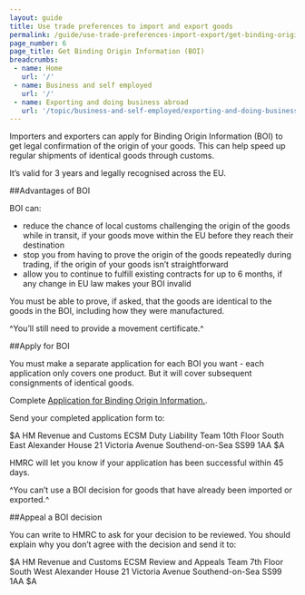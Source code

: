 ```yaml
---
layout: guide
title: Use trade preferences to import and export goods
permalink: /guide/use-trade-preferences-import-export/get-binding-origin-information.html
page_number: 6
page_title: Get Binding Origin Information (BOI)
breadcrumbs:
 - name: Home
   url: '/'
 - name: Business and self employed
   url: '/'
 - name: Exporting and doing business abroad
   url: '/topic/business-and-self-employed/exporting-and-doing-business-abroad.html'   
---
```


Importers and exporters can apply for Binding Origin Information (BOI) to get legal confirmation of the origin of your goods. 
This can help speed up regular shipments of identical goods through customs. 

It’s valid for 3 years and legally recognised across the EU.

##Advantages of BOI

BOI can:

- reduce the chance of local customs challenging the origin of the goods while in transit, if your goods move within the EU before they reach their destination
- stop you from having to prove the origin of the goods repeatedly during trading, if the origin of your goods isn’t straightforward
- allow you to continue to fulfill existing contracts for up to 6 months, if any change in EU law makes your BOI invalid

You must be able to prove, if asked, that the goods are identical to the goods in the BOI, including how they were manufactured.

^You’ll still need to provide a movement certificate.^ 

##Apply for BOI

You must make a separate application for each BOI you want - each application only covers one product. But it will cover subsequent consignments of identical goods. 

Complete [Application for Binding Origin Information.](https://public-online.hmrc.gov.uk/lc/content/xfaforms/profiles/forms.html?contentRoot=repository:///Applications/Customs_A/1.0/CE1900&template=CE1900.xdp). 

Send your completed application form to:

$A
HM Revenue and Customs 
ECSM Duty Liability Team 
10th Floor South East 
Alexander House 
21 Victoria Avenue 
Southend-on-Sea 
SS99 1AA 
$A

HMRC will let you know if your application has been successful within 45 days.

^You can’t use a BOI decision for goods that have already been imported or exported.^

##Appeal a BOI decision

You can write to HMRC to ask for your decision to be reviewed. You should explain why you don’t agree with the decision and send it to:

$A
HM Revenue and Customs 
ECSM Review and Appeals Team 
7th Floor South West 
Alexander House 
21 Victoria Avenue 
Southend-on-Sea 
SS99 1AA 
$A
